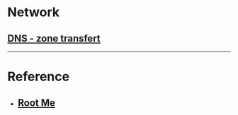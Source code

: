 # Network

## [DNS - zone transfert](https://www.root-me.org/en/Challenges/Network/DNS-zone-transfert)

---

# Reference

- ## [Root Me](https://www.root-me.org/)